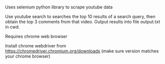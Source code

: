 Uses selenium python library to scrape youtube data

Use youtube search to searches the top 10 results of a search query, then obtain the top 3 comments from that video. Output results into file output.txt in cwd.

Requires chrome web browser

Install chrome webdriver from https://chromedriver.chromium.org/downloads (make sure version matches your chrome browser)

